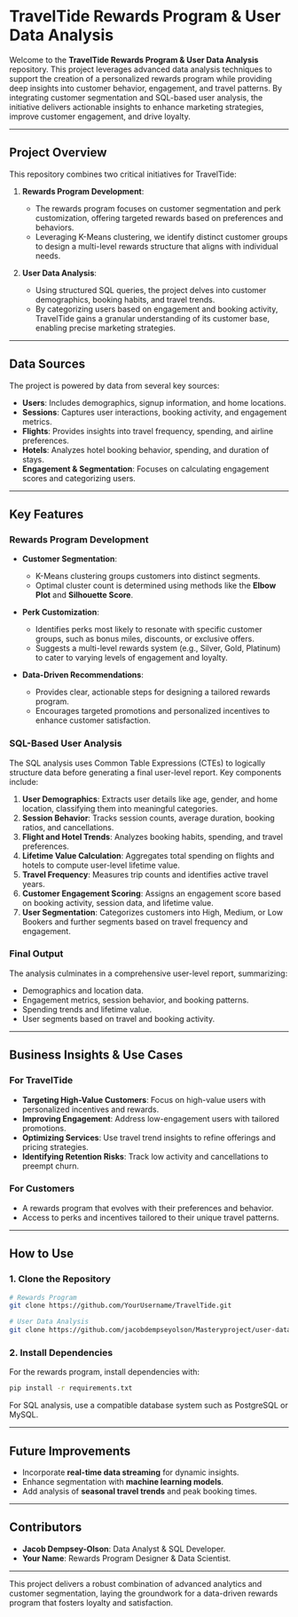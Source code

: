 

# **TravelTide Rewards Program & User Data Analysis**  

Welcome to the **TravelTide Rewards Program & User Data Analysis** repository. This project leverages advanced data analysis techniques to support the creation of a personalized rewards program while providing deep insights into customer behavior, engagement, and travel patterns. By integrating customer segmentation and SQL-based user analysis, the initiative delivers actionable insights to enhance marketing strategies, improve customer engagement, and drive loyalty.  

---  

## **Project Overview**  

This repository combines two critical initiatives for TravelTide:  

1. **Rewards Program Development**:  
   - The rewards program focuses on customer segmentation and perk customization, offering targeted rewards based on preferences and behaviors.  
   - Leveraging K-Means clustering, we identify distinct customer groups to design a multi-level rewards structure that aligns with individual needs.  

2. **User Data Analysis**:  
   - Using structured SQL queries, the project delves into customer demographics, booking habits, and travel trends.  
   - By categorizing users based on engagement and booking activity, TravelTide gains a granular understanding of its customer base, enabling precise marketing strategies.  

---  

## **Data Sources**  

The project is powered by data from several key sources:  

- **Users**: Includes demographics, signup information, and home locations.  
- **Sessions**: Captures user interactions, booking activity, and engagement metrics.  
- **Flights**: Provides insights into travel frequency, spending, and airline preferences.  
- **Hotels**: Analyzes hotel booking behavior, spending, and duration of stays.  
- **Engagement & Segmentation**: Focuses on calculating engagement scores and categorizing users.  

---  

## **Key Features**  

### **Rewards Program Development**  

- **Customer Segmentation**:  
   - K-Means clustering groups customers into distinct segments.  
   - Optimal cluster count is determined using methods like the **Elbow Plot** and **Silhouette Score**.  

- **Perk Customization**:  
   - Identifies perks most likely to resonate with specific customer groups, such as bonus miles, discounts, or exclusive offers.  
   - Suggests a multi-level rewards system (e.g., Silver, Gold, Platinum) to cater to varying levels of engagement and loyalty.  

- **Data-Driven Recommendations**:  
   - Provides clear, actionable steps for designing a tailored rewards program.  
   - Encourages targeted promotions and personalized incentives to enhance customer satisfaction.  

### **SQL-Based User Analysis**  

The SQL analysis uses Common Table Expressions (CTEs) to logically structure data before generating a final user-level report. Key components include:  

1. **User Demographics**: Extracts user details like age, gender, and home location, classifying them into meaningful categories.  
2. **Session Behavior**: Tracks session counts, average duration, booking ratios, and cancellations.  
3. **Flight and Hotel Trends**: Analyzes booking habits, spending, and travel preferences.  
4. **Lifetime Value Calculation**: Aggregates total spending on flights and hotels to compute user-level lifetime value.  
5. **Travel Frequency**: Measures trip counts and identifies active travel years.  
6. **Customer Engagement Scoring**: Assigns an engagement score based on booking activity, session data, and lifetime value.  
7. **User Segmentation**: Categorizes customers into High, Medium, or Low Bookers and further segments based on travel frequency and engagement.  

### **Final Output**  

The analysis culminates in a comprehensive user-level report, summarizing:  

- Demographics and location data.  
- Engagement metrics, session behavior, and booking patterns.  
- Spending trends and lifetime value.  
- User segments based on travel and booking activity.  

---  

## **Business Insights & Use Cases**  

### **For TravelTide**  

- **Targeting High-Value Customers**: Focus on high-value users with personalized incentives and rewards.  
- **Improving Engagement**: Address low-engagement users with tailored promotions.  
- **Optimizing Services**: Use travel trend insights to refine offerings and pricing strategies.  
- **Identifying Retention Risks**: Track low activity and cancellations to preempt churn.  

### **For Customers**  

- A rewards program that evolves with their preferences and behavior.  
- Access to perks and incentives tailored to their unique travel patterns.  

---  

## **How to Use**  

### **1. Clone the Repository**  

```bash  
# Rewards Program  
git clone https://github.com/YourUsername/TravelTide.git  

# User Data Analysis  
git clone https://github.com/jacobdempseyolson/Masteryproject/user-data-analysis.git  
```  

### **2. Install Dependencies**  

For the rewards program, install dependencies with:  
```bash  
pip install -r requirements.txt  
```  

For SQL analysis, use a compatible database system such as PostgreSQL or MySQL.  

---  

## **Future Improvements**  

- Incorporate **real-time data streaming** for dynamic insights.  
- Enhance segmentation with **machine learning models**.  
- Add analysis of **seasonal travel trends** and peak booking times.  

---  

## **Contributors**  

- **Jacob Dempsey-Olson**: Data Analyst & SQL Developer.  
- **Your Name**: Rewards Program Designer & Data Scientist.  

---  

This project delivers a robust combination of advanced analytics and customer segmentation, laying the groundwork for a data-driven rewards program that fosters loyalty and satisfaction.
